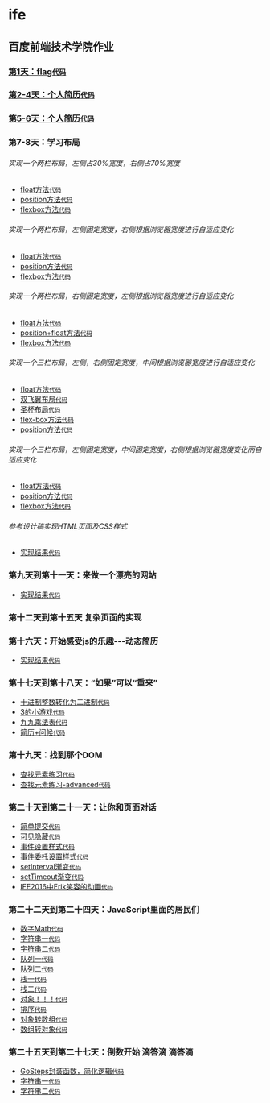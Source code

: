 # ife
## 百度前端技术学院作业

### [第1天：flag](https://xszi.github.io/ife/class1_flag.html)[`代码`](https://github.com/xszi/ife/blob/master/class1_flag.html)

### [第2-4天：个人简历](http://htmlpreview.github.io/?https://github.com/xszi/ife/blob/master/class2-4_resume.html)[`代码`](https://github.com/xszi/ife/blob/master/class2-4_resume.html)
### [第5-6天：个人简历](http://htmlpreview.github.io/?https://github.com/xszi/ife/blob/master/class5-6_resume.html)[`代码`](https://github.com/xszi/ife/blob/master/class5-6_resume.html)

### 第7-8天：学习布局

###### 实现一个两栏布局，左侧占30%宽度，右侧占70%宽度
* [float方法](http://htmlpreview.github.io/?https://github.com/xszi/ife/blob/master/20180524_layout1_1.html)[`代码`](https://github.com/xszi/ife/blob/master/20180524_layout1_1.html)
* [position方法](http://htmlpreview.github.io/?https://github.com/xszi/ife/blob/master/20180524_layout1_2.html)[`代码`](https://github.com/xszi/ife/blob/master/20180524_layout1_2.html)
* [flexbox方法](http://htmlpreview.github.io/?https://github.com/xszi/ife/blob/master/20180524_layout1_3.html)[`代码`](https://github.com/xszi/ife/blob/master/20180524_layout1_3.html)

###### 实现一个两栏布局，左侧固定宽度，右侧根据浏览器宽度进行自适应变化
* [float方法](http://htmlpreview.github.io/?https://github.com/xszi/ife/blob/master/20180524_layout2_1.html)[`代码`](https://github.com/xszi/ife/blob/master/20180524_layout2_1.html)
* [position方法](http://htmlpreview.github.io/?https://github.com/xszi/ife/blob/master/20180524_layout2_2.html)[`代码`](https://github.com/xszi/ife/blob/master/20180524_layout2_2.html)
* [flexbox方法](http://htmlpreview.github.io/?https://github.com/xszi/ife/blob/master/20180524_layout2_3.html)[`代码`](https://github.com/xszi/ife/blob/master/20180524_layout2_3.html)

###### 实现一个两栏布局，右侧固定宽度，左侧根据浏览器宽度进行自适应变化
* [float方法](http://htmlpreview.github.io/?https://github.com/xszi/ife/blob/master/20180525_layout3_1.html)[`代码`](https://github.com/xszi/ife/blob/master/20180525_layout3_1.html)
* [position+float方法](http://htmlpreview.github.io/?https://github.com/xszi/ife/blob/master/20180525_layout3_2.html)[`代码`](https://github.com/xszi/ife/blob/master/20180525_layout3_2.html)
* [flexbox方法](http://htmlpreview.github.io/?https://github.com/xszi/ife/blob/master/20180525_layout3_3.html)[`代码`](https://github.com/xszi/ife/blob/master/20180525_layout3_3.html)

###### 实现一个三栏布局，左侧，右侧固定宽度，中间根据浏览器宽度进行自适应变化
* [float方法](http://htmlpreview.github.io/?https://github.com/xszi/ife/blob/master/20180525_layout4_1.html)[`代码`](https://github.com/xszi/ife/blob/master/20180525_layout4_1.html)
* [双飞翼布局](http://htmlpreview.github.io/?https://github.com/xszi/ife/blob/master/20180525_layout4_2.html)[`代码`](https://github.com/xszi/ife/blob/master/20180525_layout4_2.html)
* [圣杯布局](http://htmlpreview.github.io/?https://github.com/xszi/ife/blob/master/20180525_layout4_3.html)[`代码`](https://github.com/xszi/ife/blob/master/20180525_layout4_3.html)
* [flex-box方法](http://htmlpreview.github.io/?https://github.com/xszi/ife/blob/master/20180525_layout4_4.html)[`代码`](https://github.com/xszi/ife/blob/master/20180525_layout4_4.html)
* [position方法](http://htmlpreview.github.io/?https://github.com/xszi/ife/blob/master/20180525_layout4_5.html)[`代码`](https://github.com/xszi/ife/blob/master/20180525_layout4_5.html)

###### 实现一个三栏布局，左侧固定宽度，中间固定宽度，右侧根据浏览器宽度变化而自适应变化
* [float方法](http://htmlpreview.github.io/?https://github.com/xszi/ife/blob/master/20180525_layout5_1.html)[`代码`](https://github.com/xszi/ife/blob/master/20180525_layout5_1.html)
* [position方法](http://htmlpreview.github.io/?https://github.com/xszi/ife/blob/master/20180525_layout5_2.html)[`代码`](https://github.com/xszi/ife/blob/master/20180525_layout5_2.html)
* [flexbox方法](http://htmlpreview.github.io/?https://github.com/xszi/ife/blob/master/20180525_layout5_3.html)[`代码`](https://github.com/xszi/ife/blob/master/20180525_layout5_3.html)

######  参考设计稿实现HTML页面及CSS样式
* [实现结果](http://htmlpreview.github.io/?https://github.com/xszi/ife/blob/master/20180527_layout6.html)[`代码`](https://github.com/xszi/ife/blob/master/20180527_layout6.html)

### 第九天到第十一天：来做一个漂亮的网站
* [实现结果](http://htmlpreview.github.io/?https://github.com/xszi/ife/blob/master/20180528web.html)[`代码`](https://github.com/xszi/ife/blob/master/20180528web.html)

### 第十二天到第十五天 复杂页面的实现

### 第十六天：开始感受js的乐趣---动态简历
* [实现结果](http://htmlpreview.github.io/?https://github.com/xszi/ife/blob/master/resume.html)[`代码`](https://github.com/xszi/ife/blob/master/resume.html)

### 第十七天到第十八天：“如果”可以“重来”
* [十进制整数转化为二进制](http://htmlpreview.github.io/?https://github.com/xszi/ife/blob/master/dec2bin.html)[`代码`](https://github.com/xszi/ife/blob/master/dec2bin.html)
* [3的小游戏](http://htmlpreview.github.io/?https://github.com/xszi/ife/blob/master/game-of-three.html)[`代码`](https://github.com/xszi/ife/blob/master/game-of-three.html)
* [九九乘法表](http://htmlpreview.github.io/?https://github.com/xszi/ife/blob/master/9x9table.html)[`代码`](https://github.com/xszi/ife/blob/master/9x9table.html)
* [简历+问候](http://htmlpreview.github.io/?https://github.com/xszi/ife/blob/master/resume_greet.html)[`代码`](https://github.com/xszi/ife/blob/master/resume_greet.html)

### 第十九天：找到那个DOM
* [查找元素练习](http://htmlpreview.github.io/?https://github.com/xszi/ife/blob/master/find-element.html)[`代码`](https://github.com/xszi/ife/blob/master/find-element.html)
* [查找元素练习-advanced](http://htmlpreview.github.io/?https://github.com/xszi/ife/blob/master/find-element-advanced.html)[`代码`](https://github.com/xszi/ife/blob/master/find-element-advanced.html)

### 第二十天到第二十一天：让你和页面对话
* [简单提交](http://htmlpreview.github.io/?https://github.com/xszi/ife/blob/master/simplesubmit.html)[`代码`](https://github.com/xszi/ife/blob/master/simplesubmit.html)
* [可见隐藏](http://htmlpreview.github.io/?https://github.com/xszi/ife/blob/master/vishidden.html)[`代码`](https://github.com/xszi/ife/blob/master/vishidden.html)
* [事件设置样式](http://htmlpreview.github.io/?https://github.com/xszi/ife/blob/master/eventstyle.html)[`代码`](https://github.com/xszi/ife/blob/master/eventstyle.html)
* [事件委托设置样式](http://htmlpreview.github.io/?https://github.com/xszi/ife/blob/master/eventstyledelegate.html)[`代码`](https://github.com/xszi/ife/blob/master/eventstyledelegate.html)
* [setInterval渐变](http://htmlpreview.github.io/?https://github.com/xszi/ife/blob/master/intervalout.html)[`代码`](https://github.com/xszi/ife/blob/master/intervalout.html)
* [setTimeout渐变](http://htmlpreview.github.io/?https://github.com/xszi/ife/blob/master/settimeout.html)[`代码`](https://github.com/xszi/ife/blob/master/settimeout.html)
* [IFE2016中Erik笑容的动画](http://htmlpreview.github.io/?https://github.com/xszi/ife/blob/master/Eric-animation.html)[`代码`](https://github.com/xszi/ife/blob/master/Eric-animation.html)

### 第二十二天到第二十四天：JavaScript里面的居民们
* [数字Math](http://htmlpreview.github.io/?https://github.com/xszi/ife/blob/master/demo_number.html)[`代码`](https://github.com/xszi/ife/blob/master/demo_number.html)
* [字符串一](http://htmlpreview.github.io/?https://github.com/xszi/ife/blob/master/demo_string1.html)[`代码`](https://github.com/xszi/ife/blob/master/demo_string1.html)
* [字符串二](http://htmlpreview.github.io/?https://github.com/xszi/ife/blob/master/demo_string2.html)[`代码`](https://github.com/xszi/ife/blob/master/eventstyle.html)
* [队列一](http://htmlpreview.github.io/?https://github.com/xszi/ife/blob/master/demo_queue1.html)[`代码`](https://github.com/xszi/ife/blob/master/demo_queue1.html)
* [队列二](http://htmlpreview.github.io/?https://github.com/xszi/ife/blob/master/demo_queue2.html)[`代码`](https://github.com/xszi/ife/blob/master/demo_queue2.html)
* [栈一](http://htmlpreview.github.io/?https://github.com/xszi/ife/blob/master/demo_stack1.html)[`代码`](https://github.com/xszi/ife/blob/master/demo_stack1.html)
* [栈二](http://htmlpreview.github.io/?https://github.com/xszi/ife/blob/master/demo_stack2.html)[`代码`](https://github.com/xszi/ife/blob/master/demo_stack2.html)
* [对象！！！](http://htmlpreview.github.io/?https://github.com/xszi/ife/blob/master/demo_object.html)[`代码`](https://github.com/xszi/ife/blob/master/demo_object.html)
* [排序](http://htmlpreview.github.io/?https://github.com/xszi/ife/blob/master/demo_sort.html)[`代码`](https://github.com/xszi/ife/blob/master/demo_sort.html)
* [对象转数组](http://htmlpreview.github.io/?https://github.com/xszi/ife/blob/master/demo_objtoarr.html)[`代码`](https://github.com/xszi/ife/blob/master/demo_objtoarr.html)
* [数组转对象](http://htmlpreview.github.io/?https://github.com/xszi/ife/blob/master/demo_arrtoobj.html)[`代码`](https://github.com/xszi/ife/blob/master/demo_arrtoobj.html)

### 第二十五天到第二十七天：倒数开始 滴答滴 滴答滴
* [GoSteps封装函数，简化逻辑](http://htmlpreview.github.io/?https://github.com/xszi/ife/blob/master/demo_goturn.html)[`代码`](https://github.com/xszi/ife/blob/master/demo_goturn.html)
* [字符串一](http://htmlpreview.github.io/?https://github.com/xszi/ife/blob/master/demo_clock.html)[`代码`](https://github.com/xszi/ife/blob/master/demo_clock.html)
* [字符串二](http://htmlpreview.github.io/?https://github.com/xszi/ife/blob/master/cal_time_difference.html)[`代码`](https://github.com/xszi/ife/blob/master/cal_time_difference.html)
